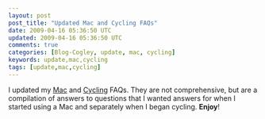 ```yaml
---           
layout: post
post_title: "Updated Mac and Cycling FAQs"
date: 2009-04-16 05:36:50 UTC
updated: 2009-04-16 05:36:50 UTC
comments: true
categories: [Blog-Cogley, update, mac, cycling]
keywords: update,mac,cycling
tags: [update,mac,cycling]
---
```

 

I updated my [Mac](http://rick.cogley.info/goodies/reference/cogley-faq-mac.html) and [Cycling](http://rick.cogley.info/goodies/reference/cogley-faq-mac.html) FAQs. They are not comprehensive, but are a compilation of answers to questions that I wanted answers for when I started using a Mac and separately when I began cycling. **Enjoy**!  

